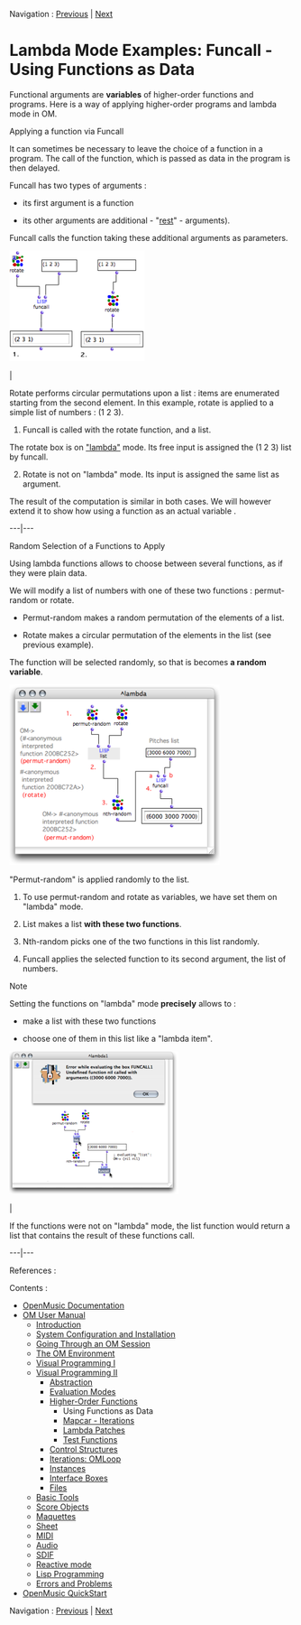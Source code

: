 Navigation : [Previous](HighOrder "page précédente\(Higher-Order
Functions\)") | [Next](Mapcar "Next\(Mapcar -
Iterations\)")


# Lambda Mode Examples: Funcall - Using Functions as Data

Functional arguments are **variables** of higher-order functions and programs.
Here is a way of applying higher-order programs and lambda mode in OM.

Applying a function via Funcall

It can sometimes be necessary to leave the choice of a function in a program.
The call of the function, which is passed as data in the program is then
delayed.

Funcall has two types of arguments :

  * its first argument is a function

  * its other arguments are additional - "[rest](AdditionalInputs)" \- arguments).

Funcall calls the function taking these additional arguments as parameters.

![](../res/basiclambdarotatefuncal.png)

|

Rotate performs circular permutations upon a list : items are enumerated
starting from the second element. In this example, rotate is applied to a
simple list of numbers : (1 2 3).

  1. Funcall is called with the rotate function,  and a list. 

The  rotate box is on ["lambda"](LambdaMode) mode. Its free input is
assigned the (1 2 3) list by  funcall.

  2. Rotate is not on "lambda" mode. Its input is assigned the same list as argument.

The result of the computation is similar in both cases. We will however extend
it to show how using a function as an actual variable .  
  
---|---  
  
Random Selection of a Functions to Apply

Using lambda functions allows to choose between several functions, as if they
were plain data.

We will modify a list of numbers with one of these two functions : permut-
random or rotate.

  * Permut-random makes a random permutation of the elements of a list. 

  * Rotate makes a circular permutation of the elements in the list (see previous example). 

The function will be selected randomly, so that is becomes **a random
variable**.

!["Permut-random" is applied randomly to the list.](../res/examplelambda.png)

"Permut-random" is applied randomly to the list.

  1. To use permut-random and rotate as variables, we have set them on "lambda" mode. 

  2. List makes a list **with these two functions**. 

  3. Nth-random picks one of the two functions in this list randomly.

  4. Funcall applies the selected function to its second argument, the list of numbers. 

Note

Setting the functions on "lambda" mode **precisely** allows to :

  * make a list with these two functions

  * choose one of them in this list like a "lambda item".

[![](../res/errorfuncall_1.png)](../res/errorfuncall.png "Cliquez pour
agrandir")

|

If the functions were not on "lambda" mode, the list function would return a
list that contains the result of these functions call.  
  
---|---  
  
References :

Contents :

  * [OpenMusic Documentation](OM-Documentation)
  * [OM User Manual](OM-User-Manual)
    * [Introduction](00-Contents)
    * [System Configuration and Installation](Installation)
    * [Going Through an OM Session](Goingthrough)
    * [The OM Environment](Environment)
    * [Visual Programming I](BasicVisualProgramming)
    * [Visual Programming II](AdvancedVisualProgramming)
      * [Abstraction](Abstraction)
      * [Evaluation Modes](EvalModes)
      * [Higher-Order Functions](HighOrder)
        * Using Functions as Data
        * [Mapcar \- Iterations](Mapcar)
        * [Lambda Patches](LambdaPatch)
        * [Test Functions](LambdaTest)
      * [Control Structures](Control)
      * [Iterations: OMLoop](OMLoop)
      * [Instances](Instances)
      * [Interface Boxes](InterfaceBoxes)
      * [Files](Files)
    * [Basic Tools](BasicObjects)
    * [Score Objects](ScoreObjects)
    * [Maquettes](Maquettes)
    * [Sheet](Sheet)
    * [MIDI](MIDI)
    * [Audio](Audio)
    * [SDIF](SDIF)
    * [Reactive mode](Reactive)
    * [Lisp Programming](Lisp)
    * [Errors and Problems](errors)
  * [OpenMusic QuickStart](QuickStart-Chapters)

Navigation : [Previous](HighOrder "page précédente\(Higher-Order
Functions\)") | [Next](Mapcar "Next\(Mapcar -
Iterations\)")

